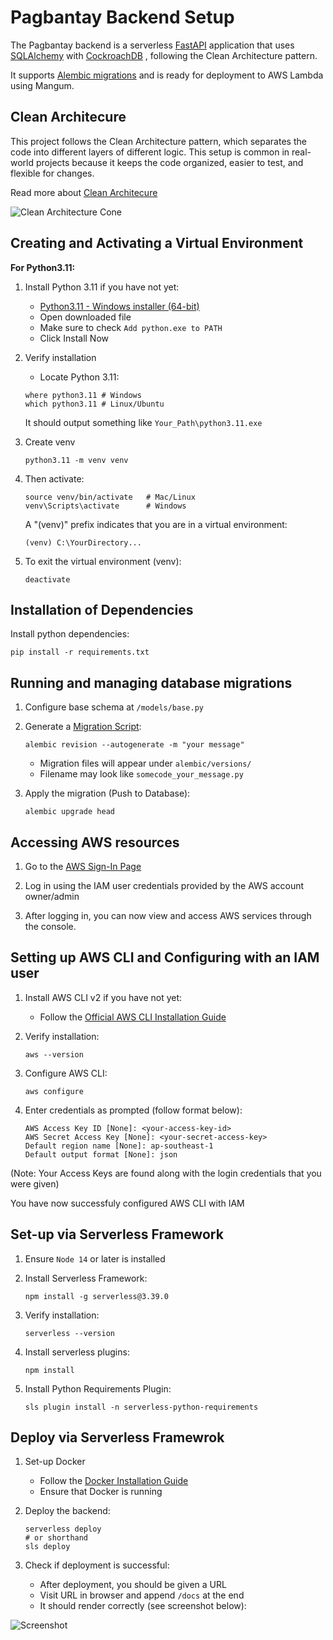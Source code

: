 # Pagbantay Backend Setup

The Pagbantay backend is a serverless 
[FastAPI](https://fastapi.tiangolo.com/)
application that uses 
[SQLAlchemy](https://docs.sqlalchemy.org/en/20/intro.html#documentation-overview) 
with
[CockroachDB](https://www.cockroachlabs.com/docs/cockroachcloud/quickstart)
, following the Clean Architecture pattern.

It supports 
[Alembic migrations](https://alembic.sqlalchemy.org/en/latest/tutorial.html#)
and is ready for deployment to AWS Lambda using Mangum.

## Clean Architecure

This project follows the Clean Architecture pattern, which separates the code into different layers of different logic. This setup is common in real-world projects because it keeps the code organized, easier to test, and flexible for changes. 

Read more about [Clean Architecure](https://blog.cleancoder.com/uncle-bob/2012/08/13/the-clean-architecture.html)

![Clean Architecture Cone](https://cdn-media-1.freecodecamp.org/images/YsN6twE3-4Q4OYpgxoModmx29I8zthQ3f0OR)


## Creating and Activating a Virtual Environment

**For Python3.11:**
1. Install Python 3.11 if you have not yet:
   - [Python3.11 - Windows installer (64-bit)](https://www.python.org/ftp/python/3.11.0/python-3.11.0-amd64.exe)
   - Open downloaded file
   - Make sure to check `Add python.exe to PATH`
   - Click Install Now

2. Verify installation
   - Locate Python 3.11:
   ```shell
   where python3.11 # Windows
   which python3.11 # Linux/Ubuntu
   ```
   It should output something like `Your_Path\python3.11.exe`
   
3. Create venv
    ```shell
    python3.11 -m venv venv
    ```

4. Then activate:
    ```shell
    source venv/bin/activate   # Mac/Linux
    venv\Scripts\activate      # Windows
    ```

    A "(venv)" prefix indicates that you are in a virtual environment:
    ```shell
    (venv) C:\YourDirectory...
    ```

5. To exit the virtual environment (venv):
    ```shell
    deactivate
    ```

## Installation of Dependencies

Install python dependencies:
```shell
pip install -r requirements.txt
```

## Running and managing database migrations

1. Configure base schema at `/models/base.py`

2. Generate a [Migration Script](https://alembic.sqlalchemy.org/en/latest/tutorial.html#create-a-migration-script):
    ```shell
    alembic revision --autogenerate -m "your message"
    ```
    - Migration files will appear under `alembic/versions/`
    - Filename may look like `somecode_your_message.py`

3. Apply the migration (Push to Database):
    ```shell
    alembic upgrade head
    ```

## Accessing AWS resources

1. Go to the [AWS Sign-In Page](https://signin.aws.amazon.com/)

2. Log in using the IAM user credentials provided by the AWS account owner/admin

3. After logging in, you can now view and access AWS services through the console.

## Setting up AWS CLI and Configuring with an IAM user

1. Install AWS CLI v2 if you have not yet:

    - Follow the [Official AWS CLI Installation Guide](https://docs.aws.amazon.com/cli/latest/userguide/getting-started-install.html)

2. Verify installation:
    ```shell
    aws --version
    ```

3. Configure AWS CLI:
    ```shell
    aws configure
    ```

4. Enter credentials as prompted (follow format below): 
    ```shell
    AWS Access Key ID [None]: <your-access-key-id>
    AWS Secret Access Key [None]: <your-secret-access-key>
    Default region name [None]: ap-southeast-1
    Default output format [None]: json
    ```
(Note: Your Access Keys are found along with the login credentials that you were given)

You have now successfuly configured AWS CLI with IAM

## Set-up via Serverless Framework

1. Ensure `Node 14` or later is installed

2. Install Serverless Framework:
    ```shell
    npm install -g serverless@3.39.0
    ```

3. Verify installation:
    ```shell
    serverless --version
    ```

4. Install serverless plugins:
    ```shell
    npm install
    ```

5. Install Python Requirements Plugin:
    ```shell
    sls plugin install -n serverless-python-requirements
    ```

## Deploy via Serverless Framewrok

1. Set-up Docker
    - Follow the [Docker Installation Guide](https://docs.docker.com/engine/install)
    - Ensure that Docker is running

2. Deploy the backend:
    ```shell
    serverless deploy
    # or shorthand
    sls deploy
    ```

3. Check if deployment is successful:

    - After deployment, you should be given a URL
    - Visit URL in browser and append `/docs` at the end
    - It should render correctly (see screenshot below):

![Screenshot](https://github.com/user-attachments/assets/6848f94a-cb09-49d9-a053-4f14cd5c4ea7)

